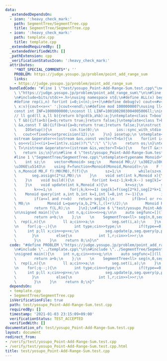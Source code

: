 ```yaml
---
data:
  _extendedDependsOn:
  - icon: ':heavy_check_mark:'
    path: SegmentTree/SegmentTree.cpp
    title: SegmentTree/SegmentTree.cpp
  - icon: ':heavy_check_mark:'
    path: template.cpp
    title: template.cpp
  _extendedRequiredBy: []
  _extendedVerifiedWith: []
  _pathExtension: cpp
  _verificationStatusIcon: ':heavy_check_mark:'
  attributes:
    '*NOT_SPECIAL_COMMENTS*': ''
    PROBLEM: https://judge.yosupo.jp/problem/point_add_range_sum
    links:
    - https://judge.yosupo.jp/problem/point_add_range_sum
  bundledCode: "#line 1 \"test/yosupo_Point-Add-Range-Sum.test.cpp\"\n#define PROBLEM\
    \ \"https://judge.yosupo.jp/problem/point_add_range_sum\"\n\n#line 1 \"template.cpp\"\
    \n#include<bits/stdc++.h>\nusing namespace std;\n#define ALL(x) begin(x),end(x)\n\
    #define rep(i,n) for(int i=0;i<(n);i++)\n#define debug(v) cout<<#v<<\":\";for(auto\
    \ x:v){cout<<x<<' ';}cout<<endl;\n#define mod 1000000007\nusing ll=long long;\n\
    const int INF=1000000000;\nconst ll LINF=1001002003004005006ll;\nint dx[]={1,0,-1,0},dy[]={0,1,0,-1};\n\
    // ll gcd(ll a,ll b){return b?gcd(b,a%b):a;}\ntemplate<class T>bool chmax(T &a,const\
    \ T &b){if(a<b){a=b;return true;}return false;}\ntemplate<class T>bool chmin(T\
    \ &a,const T &b){if(b<a){a=b;return true;}return false;}\n\nstruct IOSetup{\n\
    \    IOSetup(){\n        cin.tie(0);\n        ios::sync_with_stdio(0);\n     \
    \   cout<<fixed<<setprecision(12);\n    }\n} iosetup;\n \ntemplate<typename T>\n\
    ostream &operator<<(ostream &os,const vector<T>&v){\n    for(int i=0;i<(int)v.size();i++)\
    \ os<<v[i]<<(i+1==(int)v.size()?\"\":\" \");\n    return os;\n}\ntemplate<typename\
    \ T>\nistream &operator>>(istream &is,vector<T>&v){\n    for(T &x:v)is>>x;\n \
    \   return is;\n}\n\n#line 4 \"test/yosupo_Point-Add-Range-Sum.test.cpp\"\n\n\
    #line 1 \"SegmentTree/SegmentTree.cpp\"\ntemplate<typename Monoid>\nstruct SegmentTree{\n\
    \    int sz;\n    vector<Monoid> seg;\n    Monoid M0;// \u30E2\u30CE\u30A4\u30C9\
    \u306E\u5143\n    using F=function<Monoid(Monoid,Monoid)>;\n    F f;\n    SegmentTree(int\
    \ n,Monoid M0,F f):M0(M0),f(f){\n        sz=1;\n        while(sz<n)sz<<=1;\n \
    \       seg.assign(2*sz,M0);\n    }\n    void set(int k,Monoid x){\n        seg[k+sz]=x;\n\
    \    }\n    void build(){\n        for(int k=sz-1;k>0;k--) seg[k]=f(seg[2*k],seg[2*k+1]);\n\
    \    }\n    void update(int k,Monoid x){\n        k+=sz;\n        seg[k]=x;\n\
    \        k>>=1;\n        for(;k;k>>=1) seg[k]=f(seg[2*k],seg[2*k+1]);\n    }\n\
    \    Monoid query(int a,int b,int k=1,int l=0,int r=-1){\n        if(r==-1) r=sz;\n\
    \        if(a<=l and r<=b)   return seg[k];\n        if(b<=l or r<=a)    return\
    \ M0;\n        Monoid L=query(a,b,2*k,l,(l+r)/2);\n        Monoid R=query(a,b,2*k+1,(l+r)/2,r);\n\
    \        return f(L,R);\n    }\n};\n#line 6 \"test/yosupo_Point-Add-Range-Sum.test.cpp\"\
    \n\nsigned main(){\n    int n,q;cin>>n>>q;\n\n    auto segfunc=[](ll a,ll b){\n\
    \        return a+b;\n    };\n    \n    SegmentTree<ll> seg(n,0,segfunc);\n  \
    \  rep(i,n){\n        ll a;cin>>a;\n        seg.set(i,a);\n    }\n    seg.build();\n\
    \n    for(;q--;){\n        int type;cin>>type;\n        if(type==0){\n       \
    \     int p;ll x;cin>>p>>x;\n            seg.update(p,seg.query(p,p+1)+x);\n \
    \       }\n        else{\n            int l,r;cin>>l>>r;\n            cout<<seg.query(l,r)<<endl;\n\
    \        }\n    }\n    return 0;\n}\n"
  code: "#define PROBLEM \"https://judge.yosupo.jp/problem/point_add_range_sum\"\n\
    \n#include \"../template.cpp\"\n\n#include \"../SegmentTree/SegmentTree.cpp\"\n\
    \nsigned main(){\n    int n,q;cin>>n>>q;\n\n    auto segfunc=[](ll a,ll b){\n\
    \        return a+b;\n    };\n    \n    SegmentTree<ll> seg(n,0,segfunc);\n  \
    \  rep(i,n){\n        ll a;cin>>a;\n        seg.set(i,a);\n    }\n    seg.build();\n\
    \n    for(;q--;){\n        int type;cin>>type;\n        if(type==0){\n       \
    \     int p;ll x;cin>>p>>x;\n            seg.update(p,seg.query(p,p+1)+x);\n \
    \       }\n        else{\n            int l,r;cin>>l>>r;\n            cout<<seg.query(l,r)<<endl;\n\
    \        }\n    }\n    return 0;\n}"
  dependsOn:
  - template.cpp
  - SegmentTree/SegmentTree.cpp
  isVerificationFile: true
  path: test/yosupo_Point-Add-Range-Sum.test.cpp
  requiredBy: []
  timestamp: '2021-01-03 23:15:09+09:00'
  verificationStatus: TEST_ACCEPTED
  verifiedWith: []
documentation_of: test/yosupo_Point-Add-Range-Sum.test.cpp
layout: document
redirect_from:
- /verify/test/yosupo_Point-Add-Range-Sum.test.cpp
- /verify/test/yosupo_Point-Add-Range-Sum.test.cpp.html
title: test/yosupo_Point-Add-Range-Sum.test.cpp
---
```

